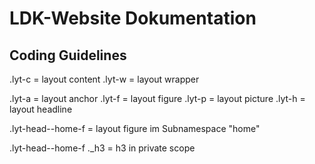 # LDK-Website Dokumentation

## Coding Guidelines
.lyt-c = layout content
.lyt-w = layout wrapper

.lyt-a = layout anchor
.lyt-f = layout figure
.lyt-p = layout picture
.lyt-h = layout headline

.lyt-head--home-f = layout figure im Subnamespace "home"

.lyt-head--home-f ._h3 = h3 in private scope

